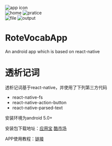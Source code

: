 ![app icon](http://awangimage.b0.upaiyun.com/github/RoteVocabApp/icon2.2.png!/fw/150)
<br />
![home](http://awangimage.b0.upaiyun.com/github/RoteVocabApp/home.png!/fw/250)
![pratice](http://awangimage.b0.upaiyun.com/github/RoteVocabApp/practice.png!/fw/250)
<br />
![file](http://awangimage.b0.upaiyun.com/github/RoteVocabApp/file.png!/fw/250)
![output](http://awangimage.b0.upaiyun.com/github/RoteVocabApp/output.png!/fw/250)

# RoteVocabApp
An android app which is based on react-native

# 透析记词
透析记词基于react-native，并使用了下列第三方代码
- react-native-fs
- react-native-action-button
- react-native-parsed-text

安装环境为android 5.0+

安装包下载地址：[应用宝](http://sj.qq.com/myapp/detail.htm?apkName=com.rotevocabapp) [酷市场](http://www.coolapk.com/apk/com.rotevocabapp)

APP使用教程：[链接](http://rollawang.com/2016/10/19/%E9%80%8F%E6%9E%90%E8%AE%B0%E8%AF%8D%E7%9A%84%E7%94%A8%E6%B3%95/)
